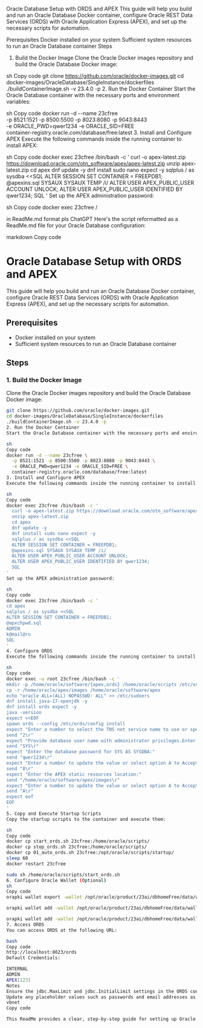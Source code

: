 Oracle Database Setup with ORDS and APEX
This guide will help you build and run an Oracle Database Docker container, configure Oracle REST Data Services (ORDS) with Oracle Application Express (APEX), and set up the necessary scripts for automation.

Prerequisites
Docker installed on your system
Sufficient system resources to run an Oracle Database container
Steps
1. Build the Docker Image
Clone the Oracle Docker images repository and build the Oracle Database Docker image:

sh
Copy code
git clone https://github.com/oracle/docker-images.git
cd docker-images/OracleDatabase/SingleInstance/dockerfiles
./buildContainerImage.sh -v 23.4.0 -p
2. Run the Docker Container
Start the Oracle Database container with the necessary ports and environment variables:

sh
Copy code
docker run -d --name 23cfree \
  -p 8521:1521 -p 8500:5500 -p 8023:8080 -p 9043:8443 \
  -e ORACLE_PWD=qwer1234 -e ORACLE_SID=FREE \
  container-registry.oracle.com/database/free:latest
3. Install and Configure APEX
Execute the following commands inside the running container to install APEX:

sh
Copy code
docker exec 23cfree /bin/bash -c '
  curl -o apex-latest.zip https://download.oracle.com/otn_software/apex/apex-latest.zip
  unzip apex-latest.zip
  cd apex
  dnf update -y
  dnf install sudo nano expect -y
  sqlplus / as sysdba <<SQL
  ALTER SESSION SET CONTAINER = FREEPDB1;
  @apexins.sql SYSAUX SYSAUX TEMP /i/
  ALTER USER APEX_PUBLIC_USER ACCOUNT UNLOCK;
  ALTER USER APEX_PUBLIC_USER IDENTIFIED BY qwer1234;
  SQL
'
Set up the APEX administration password:

sh
Copy code
docker exec 23cfree /

in ReadMe.md format pls
ChatGPT
Here's the script reformatted as a ReadMe.md file for your Oracle Database configuration:

markdown
Copy code
# Oracle Database Setup with ORDS and APEX

This guide will help you build and run an Oracle Database Docker container, configure Oracle REST Data Services (ORDS) with Oracle Application Express (APEX), and set up the necessary scripts for automation.

## Prerequisites

- Docker installed on your system
- Sufficient system resources to run an Oracle Database container

## Steps

### 1. Build the Docker Image

Clone the Oracle Docker images repository and build the Oracle Database Docker image:

```sh
git clone https://github.com/oracle/docker-images.git
cd docker-images/OracleDatabase/SingleInstance/dockerfiles
./buildContainerImage.sh -v 23.4.0 -p
2. Run the Docker Container
Start the Oracle Database container with the necessary ports and environment variables:

sh
Copy code
docker run -d --name 23cfree \
  -p 8521:1521 -p 8500:5500 -p 8023:8080 -p 9043:8443 \
  -e ORACLE_PWD=qwer1234 -e ORACLE_SID=FREE \
  container-registry.oracle.com/database/free:latest
3. Install and Configure APEX
Execute the following commands inside the running container to install APEX:

sh
Copy code
docker exec 23cfree /bin/bash -c '
  curl -o apex-latest.zip https://download.oracle.com/otn_software/apex/apex-latest.zip
  unzip apex-latest.zip
  cd apex
  dnf update -y
  dnf install sudo nano expect -y
  sqlplus / as sysdba <<SQL
  ALTER SESSION SET CONTAINER = FREEPDB1;
  @apexins.sql SYSAUX SYSAUX TEMP /i/
  ALTER USER APEX_PUBLIC_USER ACCOUNT UNLOCK;
  ALTER USER APEX_PUBLIC_USER IDENTIFIED BY qwer1234;
  SQL
'
Set up the APEX administration password:

sh
Copy code
docker exec 23cfree /bin/bash -c '
cd apex
sqlplus / as sysdba <<SQL
ALTER SESSION SET CONTAINER = FREEPDB1;
@apxchpwd.sql
ADMIN
k@mail@ru
SQL
'
4. Configure ORDS
Execute the following commands inside the running container to install and configure ORDS:

sh
Copy code
docker exec -u root 23cfree /bin/bash -c '
mkdir -p /home/oracle/software/{apex,ords} /home/oracle/scripts /etc/ords/config /home/oracle/logs
cp -r /home/oracle/apex/images /home/oracle/software/apex
echo "oracle ALL=(ALL) NOPASSWD: ALL" >> /etc/sudoers
dnf install java-17-openjdk -y
dnf install ords expect -y
java -version
expect <<EOF
spawn ords --config /etc/ords/config install
expect "Enter a number to select the TNS net service name to use or specify the database"
send "2\r"
expect "Provide database user name with administrator privileges.Enter the administrator username:"
send "SYS\r"
expect "Enter the database password for SYS AS SYSDBA:"
send "qwer1234\r"
expect "Enter a number to update the value or select option A to Accept and Continue"
send "8\r"
expect "Enter the APEX static resources location:"
send "/home/oracle/software/apex/images\r"
expect "Enter a number to update the value or select option A to Accept and Continue"
send "A\r"
expect eof
EOF
'
5. Copy and Execute Startup Scripts
Copy the startup scripts to the container and execute them:

sh
Copy code
docker cp start_ords.sh 23cfree:/home/oracle/scripts/
docker cp stop_ords.sh 23cfree:/home/oracle/scripts/
docker cp 01_auto_ords.sh 23cfree:/opt/oracle/scripts/startup/
sleep 60
docker restart 23cfree

sudo sh /home/oracle/scripts/start_ords.sh
6. Configure Oracle Wallet (Optional)
sh
Copy code
orapki wallet export -wallet /opt/oracle/product/23ai/dbhomeFree/data/wallet -dn 'CN=server_dn,C=US' -request /opt/oracle/product/23ai/dbhomeFree/data/wallet/creq.txt -pwd qwer1234

orapki wallet add -wallet /opt/oracle/product/23ai/dbhomeFree/data/wallet -trusted_cert -cert /opt/oracle/product/23ai/dbhomeFree/data/wallet/trusted_cert.txt -pwd qwer1234

orapki wallet add -wallet /opt/oracle/product/23ai/dbhomeFree/data/wallet/ewallet.p12 -user_cert -cert /opt/oracle/product/23ai/dbhomeFree/data/wallet/cert.txt
7. Access ORDS
You can access ORDS at the following URL:

bash
Copy code
http://localhost:8023/ords
Default Credentials:

INTERNAL
ADMIN
APEX[123]
Notes
Ensure the jdbc.MaxLimit and jdbc.InitialLimit settings in the ORDS configuration are appropriately sized for a production environment.
Update any placeholder values such as passwords and email addresses as needed.
vbnet
Copy code

This ReadMe provides a clear, step-by-step guide for setting up Oracle DB with ORDS and APEX using Docker, ensuring easy configuration and automation.





